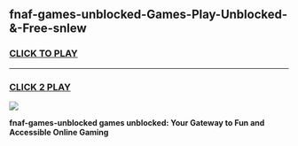 
## fnaf-games-unblocked-Games-Play-Unblocked-&-Free-snlew
<h3>
<a href="https://premium76.site?title=fnaf-games-unblocked&ref=24A">CLICK TO PLAY</a></h3>
<hr>

<h3>
<a href="https://premium76.site?title=fnaf-games-unblocked&ref=24A">CLICK 2 PLAY</a>
  
</h3>

<a href="https://premium76.site?title=fnaf-games-unblocked&ref=24A"><img src="https://clearcache.store/games.png"></a>


**fnaf-games-unblocked games unblocked: Your Gateway to Fun and Accessible Online Gaming**
